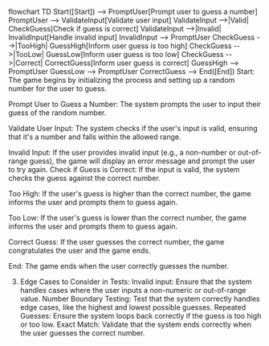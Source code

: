 flowchart TD
    Start([Start]) --> PromptUser[Prompt user to guess a number]
    PromptUser --> ValidateInput[Validate user input]
    ValidateInput -->|Valid| CheckGuess[Check if guess is correct]
    ValidateInput -->|Invalid| InvalidInput[Handle invalid input]
    InvalidInput --> PromptUser
    CheckGuess -->|TooHigh| GuessHigh[Inform user guess is too high]
    CheckGuess -->|TooLow| GuessLow[Inform user guess is too low]
    CheckGuess -->|Correct| CorrectGuess[Inform user guess is correct]
    GuessHigh --> PromptUser
    GuessLow --> PromptUser
    CorrectGuess --> End([End])
Start: The game begins by initializing the process and setting up a random number for the user to guess.

Prompt User to Guess a Number: The system prompts the user to input their guess of the random number.

Validate User Input: The system checks if the user's input is valid, ensuring that it's a number and falls within the allowed range.

Invalid Input: If the user provides invalid input (e.g., a non-number or out-of-range guess), the game will display an error message and prompt the user to try again.
Check if Guess is Correct: If the input is valid, the system checks the guess against the correct number.

Too High: If the user's guess is higher than the correct number, the game informs the user and prompts them to guess again.

Too Low: If the user's guess is lower than the correct number, the game informs the user and prompts them to guess again.

Correct Guess: If the user guesses the correct number, the game congratulates the user and the game ends.

End: The game ends when the user correctly guesses the number.

3. Edge Cases to Consider in Tests:
Invalid input: Ensure that the system handles cases where the user inputs a non-numeric or out-of-range value.
Number Boundary Testing: Test that the system correctly handles edge cases, like the highest and lowest possible guesses.
Repeated Guesses: Ensure the system loops back correctly if the guess is too high or too low.
Exact Match: Validate that the system ends correctly when the user guesses the correct number.
